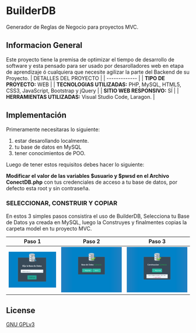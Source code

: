 # BuilderDB

Generador de Reglas de Negocio para proyectos MVC.

## Informacion General

Este proyecto tiene la premisa de optimizar el tiempo de desarrollo de software y esta pensado para ser usado por desarolladores web en etapa de aprendizaje ó cualquiera que necesite agilizar la parte del Backend de su Proyecto.
| DETALLES DEL PROYECTO  |
| ------------- |
| **TIPO DE PROYECTO:** WEB  |
| **TECNOLOGIAS UTILIZADAS:** PHP, MySQL, HTML5, CSS3, JavaScript, Bootstrap y jQuery  |
| **SITIO WEB RESPONSIVO:** SÍ  |
| **HERRAMIENTAS UTILIZADAS:** Visual Studio Code, Laragon.  |

## Implementación

Primeramente necesitaras lo siguiente:

1. estar desarollando localmente.
2. tu base de datos en MySQL
3. tener conocimientos de POO.


Luego de tener estos requisitos debes hacer lo siguiente:

**Modificar el valor de las variables $usuario y $pwsd en el Archivo ConectDB.php** con tus credenciales de acceso a tu base de datos, por defecto esta root y sin contraseña.

### SELECCIONAR, CONSTRUIR Y COPIAR

En estos 3 simples pasos consistira el uso de BuilderDB, Selecciona tu Base de Datos ya creada en MySQL, luego la Construyes y finalmentes copias la carpeta model en tu proyecto MVC.

| Paso 1 | Paso 2 | Paso 3 |
| ------ | ------ | ------ |
| ![Paso 1](https://github.com/flvportafolio/BuilderDB/blob/master/paso1.png) | ![Paso 2](https://github.com/flvportafolio/BuilderDB/blob/master/paso2.png) | ![Paso 3](https://github.com/flvportafolio/BuilderDB/blob/master/paso3.png) |

## License
[GNU GPLv3](https://choosealicense.com/licenses/gpl-3.0/)
